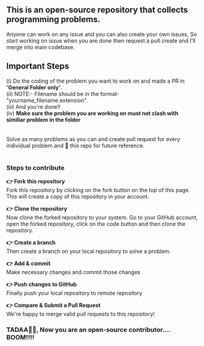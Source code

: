 ## This is an open-source repository that collects programming problems.
Anyone can work on any issue and you can also create your own issues, So start working on issue when you are done then request a pull create and I'll merge into main codebase.

<h2>Important Steps</h2>
(i) Do the coding of the problem you want to work on and made a PR in <b>'General Folder only'</b>.<br>
(ii) NOTE:- Filename should be in the format- "yourname_filename.extension".<br>
(iii) And you're done!!<br>
(iv) <b>Make sure the problem you are working on must not clash with similiar problem in the folder<br></b>
<br><br>
Solve as many problems as you can and create pull request for every individual problem and 🌟 this repo for future reference.<br><br>

### Steps to contribute<br>
<b>👉 Fork this repository<br></b>
Fork this repository by clicking on the fork button on the top of this page. This will create a copy of this repository in your account.<br>

<b>👉 Clone the repository<br></b>
Now clone the forked repository to your system. Go to your GitHub account, open the forked repository, click on the code button and then clone the repository.<br>

<b>👉 Create a branch<br></b>
Then create a branch on your local repository to solve a problem.<br>

<b>👉 Add & commit<br></b>
Make necessary changes and commit those changes<br>

<b>👉 Push changes to GitHub<br></b>
Finally push your local repository to remote repository<br>

<b>👉 Compare & Submit a Pull Request<br></b>
We're happy to merge valid pull requests to this repository!<br>

### TADAA🌟🌟, Now you are an open-source contributor.... BOOM!!!!
